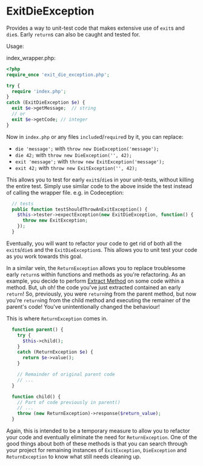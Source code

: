 # ExitDieException
Provides a way to unit-test code that makes extensive use of `exit`s and `die`s.
Early `return`s can also be caught and tested for.

Usage:

index_wrapper.php:
```php
<?php
require_once 'exit_die_exception.php';

try {
  require 'index.php';
}
catch (ExitDieException $e) {
  exit $e->getMessage;  // string
  // or
  exit $e->getCode; // integer
}
```

Now in `index.php` or any files `include`d/`require`d by it, you can replace:
* `die 'message';` with `throw new DieException('message');`
* `die 42;` with `throw new DieException('', 42);`
* `exit 'message';` with `throw new ExitException('message');`
* `exit 42;` with `throw new ExitException('', 42);`

This allows you to test for early `exit`s/`die`s in your unit-tests, without killing the entire test.
Simply use similar code to the above inside the test instead of calling the wrapper file.
e.g. in Codeception:

```php
  // tests
  public function testShouldThrowAnExitException() {
    $this->tester->expectException(new ExitDieException, function() {
      throw new ExitException;
    });
  }
```

Eventually, you will want to refactor your code to get rid of both all the `exit`s/`die`s
and the `ExitDieException`s. This allows you to unit test your code as you work towards this goal.

In a similar vein, the `ReturnException` allows you to replace troublesome early `return`s
within functions and methods as you're refactoring. As an example, you decide to perform
[Extract Method](https://refactoring.com/catalog/extractMethod.html) on some code within a method.
But, uh oh! the code you've just extracted contained an early `return`! So, previously,
you were `return`ing from the parent method, but now you're `return`ing from the child method
and executing the remainer of the parent's code! You've unintentionally changed the behaviour!

This is where `ReturnException` comes in.

```php
  function parent() {
    try {
      $this->child();
    }
    catch (ReturnException $e) {
      return $e->value();
    }

    // Remainder of original parent code
    // ...
  }

  function child() {
    // Part of code previously in parent()
    // ...
    throw (new ReturnException)->response($return_value);
  }
```

Again, this is intended to be a temporary measure to allow you to refactor your code
and eventually eliminate the need for `ReturnException`. One of the good things about both of these
methods is that you can search through your project for remaining instances of `ExitException`,
`DieException` and `ReturnException` to know what still needs cleaning up.
